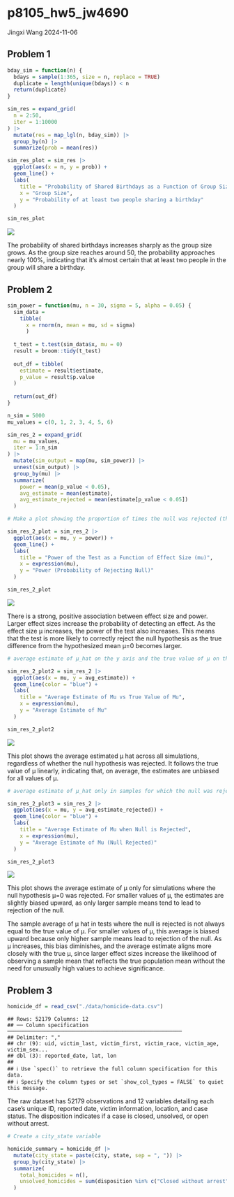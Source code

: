 p8105_hw5_jw4690
================
Jingxi Wang
2024-11-06

## Problem 1

``` r
bday_sim = function(n) {
  bdays = sample(1:365, size = n, replace = TRUE)
  duplicate = length(unique(bdays)) < n
  return(duplicate)
}

sim_res = expand_grid(
  n = 2:50,
  iter = 1:10000
) |>
  mutate(res = map_lgl(n, bday_sim)) |>
  group_by(n) |>
  summarize(prob = mean(res))

sim_res_plot = sim_res |>
  ggplot(aes(x = n, y = prob)) +
  geom_line() +
  labs(
    title = "Probability of Shared Birthdays as a Function of Group Size",
    x = "Group Size",
    y = "Probability of at least two people sharing a birthday"
  )

sim_res_plot
```

![](p8105_hw5_jw4690_files/figure-gfm/unnamed-chunk-1-1.png)<!-- -->

The probability of shared birthdays increases sharply as the group size
grows. As the group size reaches around 50, the probability approaches
nearly 100%, indicating that it’s almost certain that at least two
people in the group will share a birthday.

## Problem 2

``` r
sim_power = function(mu, n = 30, sigma = 5, alpha = 0.05) {
  sim_data = 
    tibble(
      x = rnorm(n, mean = mu, sd = sigma)
      )
  
  t_test = t.test(sim_data$x, mu = 0)
  result = broom::tidy(t_test)
  
  out_df = tibble(
    estimate = result$estimate,
    p_value = result$p.value
  )
  
  return(out_df)
}
```

``` r
n_sim = 5000
mu_values = c(0, 1, 2, 3, 4, 5, 6)

sim_res_2 = expand_grid(
  mu = mu_values,
  iter = 1:n_sim
) |>
  mutate(sim_output = map(mu, sim_power)) |>
  unnest(sim_output) |>
  group_by(mu) |>
  summarize(
    power = mean(p_value < 0.05),
    avg_estimate = mean(estimate),
    avg_estimate_rejected = mean(estimate[p_value < 0.05])
  )
```

``` r
# Make a plot showing the proportion of times the null was rejected (the power of the test) on the y axis and the true value of μ on the x axis.

sim_res_2_plot = sim_res_2 |>
  ggplot(aes(x = mu, y = power)) +
  geom_line() +
  labs(
    title = "Power of the Test as a Function of Effect Size (mu)",
    x = expression(mu),
    y = "Power (Probability of Rejecting Null)"
  )

sim_res_2_plot
```

![](p8105_hw5_jw4690_files/figure-gfm/unnamed-chunk-4-1.png)<!-- -->

There is a strong, positive association between effect size and power.
Larger effect sizes increase the probability of detecting an effect. As
the effect size μ increases, the power of the test also increases. This
means that the test is more likely to correctly reject the null
hypothesis as the true difference from the hypothesized mean μ=0 becomes
larger.

``` r
# average estimate of μ_hat on the y axis and the true value of μ on the x axis.

sim_res_2_plot2 = sim_res_2 |>
  ggplot(aes(x = mu, y = avg_estimate)) +
  geom_line(color = "blue") +
  labs(
    title = "Average Estimate of Mu vs True Value of Mu",
    x = expression(mu),
    y = "Average Estimate of Mu"
  )

sim_res_2_plot2
```

![](p8105_hw5_jw4690_files/figure-gfm/unnamed-chunk-5-1.png)<!-- -->

This plot shows the average estimated μ hat across all simulations,
regardless of whether the null hypothesis was rejected. It follows the
true value of μ linearly, indicating that, on average, the estimates are
unbiased for all values of μ.

``` r
# average estimate of μ_hat only in samples for which the null was rejected on the y axis and the true value of μ on the x axis.

sim_res_2_plot3 = sim_res_2 |>
  ggplot(aes(x = mu, y = avg_estimate_rejected)) +
  geom_line(color = "blue") +
  labs(
    title = "Average Estimate of Mu when Null is Rejected",
    x = expression(mu),
    y = "Average Estimate of Mu (Null Rejected)"
  )

sim_res_2_plot3
```

![](p8105_hw5_jw4690_files/figure-gfm/unnamed-chunk-6-1.png)<!-- -->

This plot shows the average estimate of μ only for simulations where the
null hypothesis μ=0 was rejected. For smaller values of μ, the estimates
are slightly biased upward, as only larger sample means tend to lead to
rejection of the null.

The sample average of μ hat in tests where the null is rejected is not
always equal to the true value of μ. For smaller values of μ, this
average is biased upward because only higher sample means lead to
rejection of the null. As μ increases, this bias diminishes, and the
average estimate aligns more closely with the true μ, since larger
effect sizes increase the likelihood of observing a sample mean that
reflects the true population mean without the need for unusually high
values to achieve significance.

## Problem 3

``` r
homicide_df = read_csv("./data/homicide-data.csv")
```

    ## Rows: 52179 Columns: 12
    ## ── Column specification ────────────────────────────────────────────────────────
    ## Delimiter: ","
    ## chr (9): uid, victim_last, victim_first, victim_race, victim_age, victim_sex...
    ## dbl (3): reported_date, lat, lon
    ## 
    ## ℹ Use `spec()` to retrieve the full column specification for this data.
    ## ℹ Specify the column types or set `show_col_types = FALSE` to quiet this message.

The raw dataset has 52179 observations and 12 variables detailing each
case’s unique ID, reported date, victim information, location, and case
status. The disposition indicates if a case is closed, unsolved, or open
without arrest.

``` r
# Create a city_state variable 

homicide_summary = homicide_df |>
  mutate(city_state = paste(city, state, sep = ", ")) |>
  group_by(city_state) |>
  summarize(
    total_homicides = n(),
    unsolved_homicides = sum(disposition %in% c("Closed without arrest", "Open/No arrest"))
  )
```
